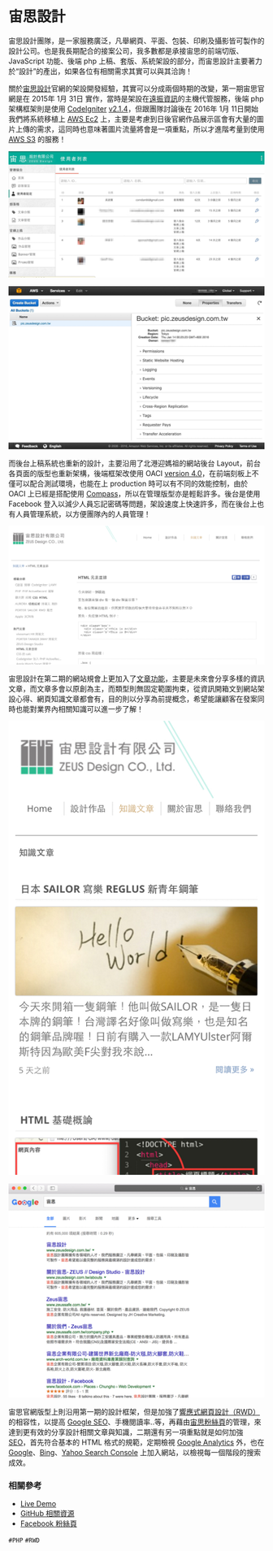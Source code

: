 # 宙思設計

宙思設計團隊，是一家服務廣泛，凡舉網頁、平面、包裝、印刷及攝影皆可製作的設計公司。也是我長期配合的接案公司，我多數都是承接宙思的前端切版、JavaScript 功能、後端 php 上稿、套版、系統架設的部分，而宙思設計主要著力於“設計”的產出，如果各位有相關需求其實可以與其洽詢！

關於[宙思設計](https://www.zeusdesign.com.tw/)官網的架設開發經驗，其實可以分成兩個時期的改變，第一期宙思官網是在 2015年 1月 31日 實作，當時是架設在[遠振資訊](https://host.com.tw/)的主機代管服務，後端 php 架構框架則是使用 [CodeIgniter](https://codeigniter.org.tw/) [v2.1.4](https://codeigniter.org.tw/downloads/file/CodeIgniter_2.1.4)，但跟團隊討論後在 2016年 1月 11日開始我們將系統移植上 [AWS Ec2](https://aws.amazon.com/tw/ec2/) 上，主要是考慮到日後官網作品展示區會有大量的圖片上傳的需求，這同時也意味著圖片流量將會是一項重點，所以才進階考量到使用 [AWS S3](https://aws.amazon.com/tw/s3/pricing/) 的服務！

![後台上稿系統](img/001.jpg)

![使用 AWS S3 服務](img/002.jpg)

而後台上稿系統也重新的設計，主要沿用了北港迎媽祖的網站後台 Layout，前台各頁面的版型也重新架構，後端框架改使用 OACI [version 4.0](https://github.com/comdan66/oaci/tree/version/4.0)，在前端刻板上不僅可以配合測試環境，也能在上 production 時可以有不同的效能控制，由於 OACI 上已經是搭配使用 [Compass](http://compass-style.org/)，所以在管理版型亦是輕鬆許多。後台是使用 Facebook 登入以減少人員忘記密碼等問題，架設速度上快速許多，而在後台上也有人員管理系統，以方便團隊內的人員管理！

![網站知識文章分享](img/003.jpg)

宙思設計在第二期的網站規會上更加入了[文章功能](https://www.zeusdesign.com.tw/articles)，主要是未來會分享多樣的資訊文章，而文章多會以原創為主，而類型則無固定範圍拘束，從資訊開箱文到網站架設心得、網頁知識文章都會有，目的則以分享為前提概念，希望能讓顧客在發案同時也能對業界內相關知識可以進一步了解！

![響應式設計加強 Google SEO，同時方便手機用戶的瀏覽](img/004.jpg)

![經過第二期的開發與調整，其實有很多不錯的顯著效果，尤其在 Google SEO 以及關鍵字等，都有明顯的成效](img/005.jpg)

宙思官網版型上則沿用第一期的設計框架，但是加強了[響應式網頁設計（RWD）](http://www.ibest.tw/page01.php)的相容性，以提高 [Google SEO](http://www.ibest.tw/page04.php)、手機閱讀率..等，再藉由[宙思粉絲頁](https://www.facebook.com/ZeusDesignStudio/)的管理，來達到更有效的分享設計相關文章與知識，二期還有另一項重點就是如何加強 [SEO](https://zh.wikipedia.org/zh-tw/%E6%90%9C%E5%B0%8B%E5%BC%95%E6%93%8E%E6%9C%80%E4%BD%B3%E5%8C%96)，首先符合基本的 HTML 格式的規範，定期檢視 [Google Analytics](https://www.google.com/intl/zh-TW/analytics/) 外，也在 [Google](https://www.google.com/webmasters/tools/home?hl=zh-TW)、[Bing](http://www.bing.com/toolbox/webmaster)、[Yahoo Search Console](https://developer.yahoo.com/yql/console/) 上加入網站，以檢視每一個階段的搜索成效。

### 相關參考
* [Live Demo](https://www.zeusdesign.com.tw/)
* [GitHub 相關資源](https://github.com/comdan66?utf8mb4=✓&tab=repositories&q=zeus&type;=&language;=)
* [Facebook 粉絲頁](https://www.facebook.com/ZeusDesignStudio/)

`#PHP` `#RWD`